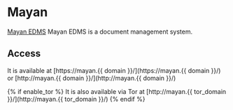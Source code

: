 # Mayan

[Mayan EDMS](https://mayan-edms.com/) Mayan EDMS is a document management system.

## Access

It is available at [https://mayan.{{ domain }}/](https://mayan.{{ domain }}/) or [http://mayan.{{ domain }}/](http://mayan.{{ domain }}/)

{% if enable_tor %}
It is also available via Tor at [http://mayan.{{ tor_domain }}/](http://mayan.{{ tor_domain }}/)
{% endif %}
